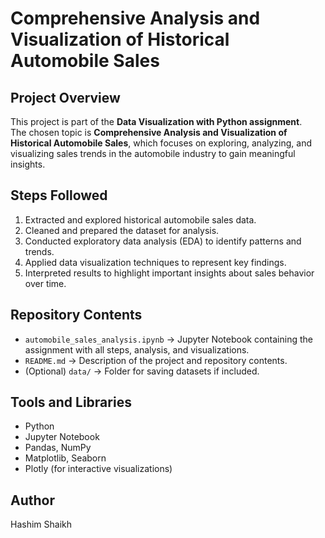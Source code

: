 # Comprehensive Analysis and Visualization of Historical Automobile Sales  

## Project Overview  
This project is part of the **Data Visualization with Python assignment**.  
The chosen topic is **Comprehensive Analysis and Visualization of Historical Automobile Sales**, which focuses on exploring, analyzing, and visualizing sales trends in the automobile industry to gain meaningful insights.  

## Steps Followed  
1. Extracted and explored historical automobile sales data.  
2. Cleaned and prepared the dataset for analysis.  
3. Conducted exploratory data analysis (EDA) to identify patterns and trends.  
4. Applied data visualization techniques to represent key findings.  
5. Interpreted results to highlight important insights about sales behavior over time.  

## Repository Contents  
- `automobile_sales_analysis.ipynb` → Jupyter Notebook containing the assignment with all steps, analysis, and visualizations.  
- `README.md` → Description of the project and repository contents.  
- (Optional) `data/` → Folder for saving datasets if included.  

## Tools and Libraries  
- Python  
- Jupyter Notebook  
- Pandas, NumPy  
- Matplotlib, Seaborn  
- Plotly (for interactive visualizations)  

## Author
Hashim Shaikh
